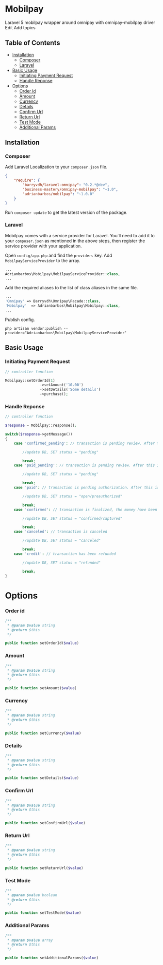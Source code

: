 # Mobilpay

Laravel 5 mobilpay wrapper around omnipay with omnipay-mobilpay driver Edit
Add topics

## Table of Contents

- <a href="#installation">Installation</a>
    - <a href="#composer">Composer</a>
    - <a href="#laravel">Laravel</a>
- <a href="#basic-usage">Basic Usage</a>
    - <a href="#initiating-payment-request">Initiating Payment Request</a>
    - <a href="#handle-reponse">Handle Reponse</a>
- <a href="#options">Options</a>
	- <a href="#order-id">Order Id</a>
	- <a href="#amount">Amount</a>
	- <a href="#currency">Currency</a>
	- <a href="#details">Details</a>
	- <a href="#confirm-url">Confirm Url</a>
	- <a href="#return-url">Return Url</a>
	- <a href="#test-mode">Test Mode</a>
	- <a href="#additional-params"> Additional Params </a>

## Installation

### Composer

Add Laravel Localization to your `composer.json` file.

```json
{
    "require": {
        "barryvdh/laravel-omnipay": "0.2.*@dev",
        "business-mastery/omnipay-mobilpay": "~1.0",
        "adrianbarbos/mobilpay": "~1.0.0"
    }
}
```

Run `composer update` to get the latest version of the package.

### Laravel

Mobilpay comes with a service provider for Laravel. You'll need to add it to your `composer.json` as mentioned in the above steps, then register the service provider with your application.

Open `config/app.php` and find the `providers` key. Add `MobilpayServiceProvider` to the array.

```php
...
Adrianbarbos\Mobilpay\MobilpayServiceProvider::class,
...
```

Add the required aliases to the list of class aliases in the same file.

```php
...
'Omnipay' => Barryvdh\Omnipay\Facade::class,
'Mobilpay'	=> Adrianbarbos\Mobilpay\Mobilpay::class,
...
```

Publish config.

```
php artisan vendor:publish --provider="Adrianbarbos\Mobilpay\MobilpayServiceProvider"
```


## Basic Usage

### Initiating Payment Request


```php
// controller function

Mobilpay::setOrderId(1)
                ->setAmount('10.00')
                ->setDetails('Some details')
                ->purchase();
```

### Handle Reponse


```php
// controller function

$response = Mobilpay::response();

switch($response->getMessage())
{
    case 'confirmed_pending': // transaction is pending review. After this is done, a new IPN request will be sent with either confirmation or cancellation

        //update DB, SET status = "pending"

        break;
    case 'paid_pending': // transaction is pending review. After this is done, a new IPN request will be sent with either confirmation or cancellation

        //update DB, SET status = "pending"

        break;
    case 'paid': // transaction is pending authorization. After this is done, a new IPN request will be sent with either confirmation or cancellation

        //update DB, SET status = "open/preauthorized"

        break;
    case 'confirmed': // transaction is finalized, the money have been captured from the customer's account

        //update DB, SET status = "confirmed/captured"

        break;
    case 'canceled': // transaction is canceled

        //update DB, SET status = "canceled"

        break;
    case 'credit': // transaction has been refunded

        //update DB, SET status = "refunded"

        break;
}	                
```

# Options

### Order id

```php
/**
 * @param $value string
 * @return $this
 */

public function setOrderId($value)
```

### Amount

```php
/**
 * @param $value string
 * @return $this
 */

public function setAmount($value)
```

### Currency

```php
/**
 * @param $value string
 * @return $this
 */

public function setCurrency($value)
```

### Details

```php
/**
 * @param $value string
 * @return $this
 */

public function setDetails($value)
```

### Confirm Url

```php
/**
 * @param $value string
 * @return $this
 */

public function setConfirmUrl($value)
```

### Return Url

```php
/**
 * @param $value string
 * @return $this
 */

public function setReturnUrl($value)
```

### Test Mode

```php
/**
 * @param $value boolean
 * @return $this
 */

public function setTestMode($value)
```

### Additional Params

```php
/**
 * @param $value array
 * @return $this
 */

public function setAdditionalParams($value)
```
